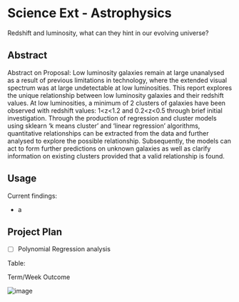 # Science Ext - Astrophysics

Redshift and luminosity, what can they hint in our evolving universe?

## Abstract

Abstract on Proposal: Low luminosity galaxies remain at large unanalysed as a result of previous limitations in technology, where the extended visual spectrum was at large undetectable at low luminosities. This report explores the unique relationship between low luminosity galaxies and their redshift values. At low luminosities, a minimum of 2 clusters of galaxies have been observed with redshift values: 1<z<1.2 and 0.2<z<0.5 through brief initial investigation. Through the production of regression and cluster models using sklearn ‘k means cluster’ and ‘linear regression’ algorithms, quantitative relationships can be extracted from the data and further analysed to explore the possible relationship. Subsequently, the models can act to form further predictions on unknown galaxies as well as clarify information on existing clusters provided that a valid relationship is found. 

## Usage

Current findings:
- a

## Project Plan

- [ ] Polynomial Regression analysis

Table:

Term/Week	Outcome

![image](https://user-images.githubusercontent.com/67666971/170865874-d73b412c-320b-4966-b5d2-942233f580a8.png)
